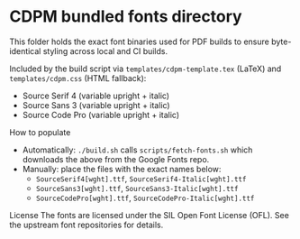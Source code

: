 CDPM bundled fonts directory
============================

This folder holds the exact font binaries used for PDF builds to ensure byte-identical styling across local and CI builds.

Included by the build script via `templates/cdpm-template.tex` (LaTeX) and `templates/cdpm.css` (HTML fallback):
- Source Serif 4 (variable upright + italic)
- Source Sans 3 (variable upright + italic)
- Source Code Pro (variable upright + italic)

How to populate
- Automatically: `./build.sh` calls `scripts/fetch-fonts.sh` which downloads the above from the Google Fonts repo.
- Manually: place the files with the exact names below:
  - `SourceSerif4[wght].ttf`, `SourceSerif4-Italic[wght].ttf`
  - `SourceSans3[wght].ttf`, `SourceSans3-Italic[wght].ttf`
  - `SourceCodePro[wght].ttf`, `SourceCodePro-Italic[wght].ttf`

License
The fonts are licensed under the SIL Open Font License (OFL). See the upstream font repositories for details.

